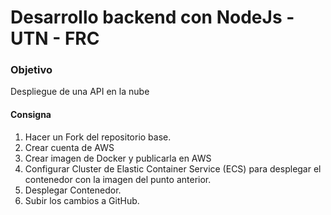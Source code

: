 <h1>Desarrollo backend con NodeJs - UTN - FRC</h1>

<h3>Objetivo</h3>  
<p>Despliegue de una API en la nube</p>

<h4>Consigna</h4> 
<ol>
  <li>Hacer un Fork del repositorio base.</li>
  <li>Crear cuenta de AWS</li>
  <li>Crear imagen de Docker y publicarla en AWS</li>
  <li>Configurar Cluster de Elastic Container Service (ECS) para desplegar el contenedor con la
imagen del punto anterior.</li>
  <li>Desplegar Contenedor.</li>
  <li>Subir los cambios a GitHub.</li>
</ol>
